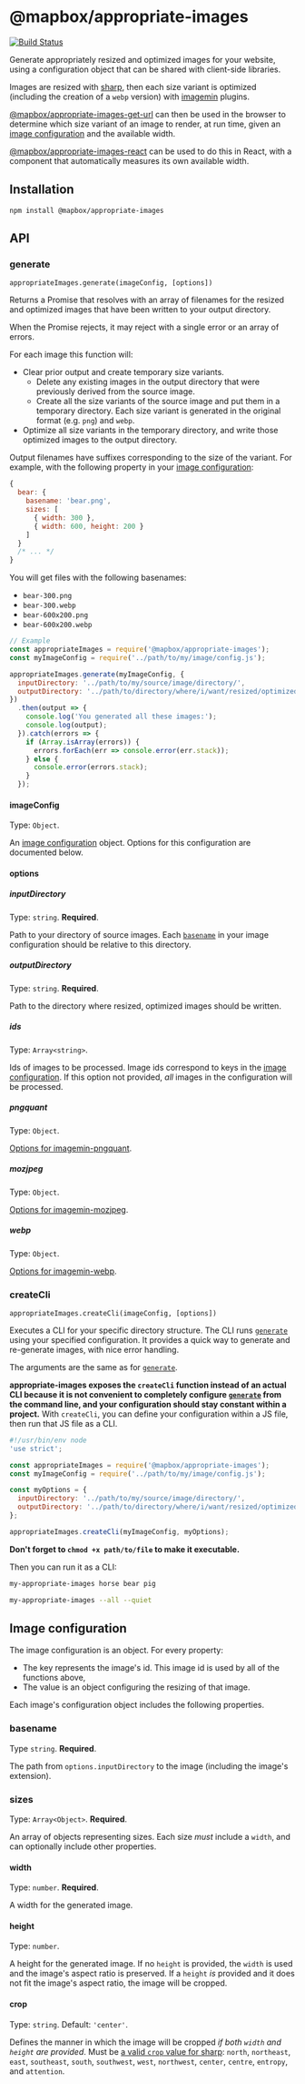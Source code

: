 # @mapbox/appropriate-images

[![Build Status](https://travis-ci.org/mapbox/appropriate-images.svg?branch=master)](https://travis-ci.org/mapbox/appropriate-images)

Generate appropriately resized and optimized images for your website, using a configuration object that can be shared with client-side libraries.

Images are resized with [sharp](http://sharp.dimens.io/en/stable/), then each size variant is optimized (including the creation of a `webp` version) with [imagemin](https://github.com/imagemin/imagemin) plugins.

[@mapbox/appropriate-images-get-url] can then be used in the browser to determine which size variant of an image to render, at run time, given an [image configuration] and the available width.

[@mapbox/appropriate-images-react] can be used to do this in React, with a component that automatically measures its own available width.

## Installation

```
npm install @mapbox/appropriate-images
```

## API

### generate

`appropriateImages.generate(imageConfig, [options])`

Returns a Promise that resolves with an array of filenames for the resized and optimized images that have been written to your output directory.

When the Promise rejects, it may reject with a single error or an array of errors.

For each image this function will:

- Clear prior output and create temporary size variants.
  - Delete any existing images in the output directory that were previously derived from the source image.
  - Create all the size variants of the source image and put them in a temporary directory.
    Each size variant is generated in the original format (e.g. `png`) and `webp`.
- Optimize all size variants in the temporary directory, and write those optimized images to the output directory.

Output filenames have suffixes corresponding to the size of the variant.
For example, with the following property in your [image configuration]:

```js
{
  bear: {
    basename: 'bear.png',
    sizes: [
      { width: 300 },
      { width: 600, height: 200 }
    ]
  }
  /* ... */
}
```

You will get files with the following basenames:

- `bear-300.png`
- `bear-300.webp`
- `bear-600x200.png`
- `bear-600x200.webp`

```js
// Example
const appropriateImages = require('@mapbox/appropriate-images');
const myImageConfig = require('../path/to/my/image/config.js');

appropriateImages.generate(myImageConfig, {
  inputDirectory: '../path/to/my/source/image/directory/',
  outputDirectory: '../path/to/directory/where/i/want/resized/optimized/images/'
})
  .then(output => {
    console.log('You generated all these images:');
    console.log(output);
  }).catch(errors => {
    if (Array.isArray(errors)) {
      errors.forEach(err => console.error(err.stack));
    } else {
      console.error(errors.stack);
    }
  });
```

#### imageConfig

Type: `Object`.

An [image configuration] object.
Options for this configuration are documented below.

#### options

##### inputDirectory

Type: `string`.
**Required**.

Path to your directory of source images.
Each [`basename`] in your image configuration should be relative to this directory.

##### outputDirectory

Type: `string`.
**Required**.

Path to the directory where resized, optimized images should be written.

##### ids

Type: `Array<string>`.

Ids of images to be processed.
Image ids correspond to keys in the [image configuration].
If this option not provided, *all* images in the configuration will be processed.

##### pngquant

Type: `Object`.

[Options for imagemin-pngquant](https://github.com/imagemin/imagemin-pngquant#options).

##### mozjpeg

Type: `Object`.

[Options for imagemin-mozjpeg](https://github.com/imagemin/imagemin-mozjpeg#options).

##### webp

Type: `Object`.

[Options for imagemin-webp](https://github.com/imagemin/imagemin-webp#options).

### createCli

`appropriateImages.createCli(imageConfig, [options])`

Executes a CLI for your specific directory structure.
The CLI runs [`generate`] using your specified configuration.
It provides a quick way to generate and re-generate images, with nice error handling.

The arguments are the same as for [`generate`].

**appropriate-images exposes the `createCli` function instead of an actual CLI because it is not convenient to completely configure [`generate`] from the command line, and your configuration should stay constant within a project.**
With `createCli`, you can define your configuration within a JS file, then run that JS file as a CLI.

```js
#!/usr/bin/env node
'use strict';

const appropriateImages = require('@mapbox/appropriate-images');
const myImageConfig = require('../path/to/my/image/config.js');

const myOptions = {
  inputDirectory: '../path/to/my/source/image/directory/',
  outputDirectory: '../path/to/directory/where/i/want/resized/optimized/images/'
};

appropriateImages.createCli(myImageConfig, myOptions);
```

**Don't forget to `chmod +x path/to/file` to make it executable.**

Then you can run it as a CLI:

```bash
my-appropriate-images horse bear pig

my-appropriate-images --all --quiet
```

## Image configuration

The image configuration is an object. For every property:

- The key represents the image's id.
  This image id is used by all of the functions above,
- The value is an object configuring the resizing of that image.

Each image's configuration object includes the following properties.

### basename

Type `string`.
**Required**.

The path from `options.inputDirectory` to the image (including the image's extension).

### sizes

Type: `Array<Object>`.
**Required**.

An array of objects representing sizes. Each size *must* include a `width`, and can optionally include other properties.

#### width

Type: `number`.
**Required**.

A width for the generated image.

#### height

Type: `number`.

A height for the generated image.
If no `height` is provided, the `width` is used and the image's aspect ratio is preserved.
If a `height` *is* provided and it does not fit the image's aspect ratio, the image will be cropped.

#### crop

Type: `string`.
Default: `'center'`.

Defines the manner in which the image will be cropped *if both `width` and `height` are provided*.
Must be [a valid `crop` value for sharp](http://sharp.dimens.io/en/stable/api-resize/#crop): `north`, `northeast`, `east`, `southeast`, `south`, `southwest`, `west`, `northwest`, `center`, `centre`, `entropy`, and `attention`.

[`generate`]: #generate
[`createCli`]: #createcli
[image configuration]: #image-configuration
[`basename`]: #basename
[@mapbox/appropriate-images-get-url]: https://github.com/mapbox/appropriate-images-get-url
[@mapbox/appropriate-images-react]: https://github.com/mapbox/appropriate-images-react
